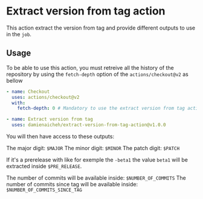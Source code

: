 # Extract version from tag action

This action extract the version from tag and provide different outputs to use in the `job`.

## Usage

To be able to use this action, you must retreive all the history of the repository by using the `fetch-depth` option of the `actions/checkout@v2` as bellow

```yaml
- name: Checkout
  uses: actions/checkout@v2
  with:
    fetch-depth: 0 # Mandatory to use the extract version from tag action

- name: Extract version from tag
  uses: damienaicheh/extract-version-from-tag-action@v1.0.0
```

You will then have access to these outputs:

The major digit: `$MAJOR`
The minor digit: `$MINOR`
The patch digit: `$PATCH`

If it's a prerelease with like for exemple the `-beta1` the value `beta1` will be extracted inside `$PRE_RELEASE`.

The number of commits will be available inside: `$NUMBER_OF_COMMITS`
The number of commits since tag will be available inside: `$NUMBER_OF_COMMITS_SINCE_TAG`
